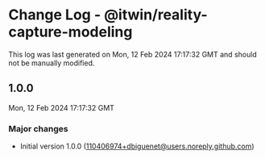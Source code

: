 # Change Log - @itwin/reality-capture-modeling

This log was last generated on Mon, 12 Feb 2024 17:17:32 GMT and should not be manually modified.

<!-- Start content -->

## 1.0.0

Mon, 12 Feb 2024 17:17:32 GMT

### Major changes

- Initial version 1.0.0 (110406974+dbiguenet@users.noreply.github.com)
